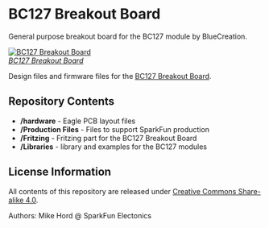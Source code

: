 BC127 Breakout Board
==================

General purpose breakout board for the BC127 module by BlueCreation.

[![BC127 Breakout Board](https://dlnmh9ip6v2uc.cloudfront.net/images/products/1/1/9/2/7/11927-01_medium.jpg)  
*BC127 Breakout Board*](https://www.sparkfun.com/products/11927)

Design files and firmware files for the [BC127 Breakout Board](https://www.sparkfun.com/products/11927).

Repository Contents
-------------------

* **/hardware** - Eagle PCB layout files
* **/Production Files** - Files to support SparkFun production
* **/Fritzing** - Fritzing part for the BC127 Breakout Board
* **/Libraries** - library and examples for the BC127 modules

License Information
-------------------

All contents of this repository are released under [Creative Commons Share-alike 4.0](http://creativecommons.org/licenses/by-sa/4.0/).

Authors: Mike Hord @ SparkFun Electonics
